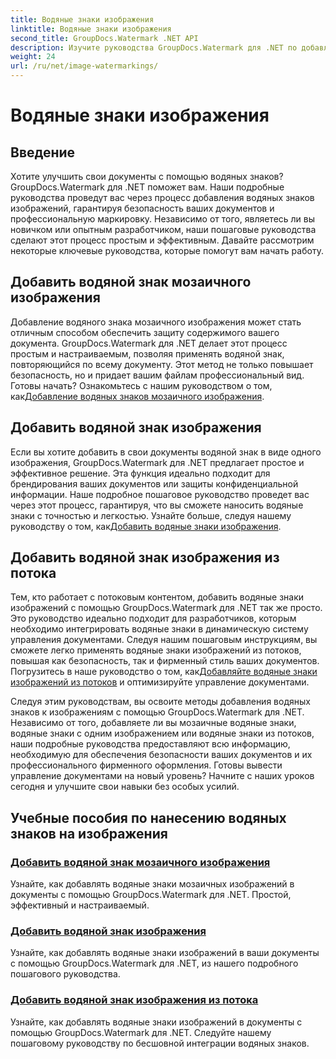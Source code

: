 ```yaml
---
title: Водяные знаки изображения
linktitle: Водяные знаки изображения
second_title: GroupDocs.Watermark .NET API
description: Изучите руководства GroupDocs.Watermark для .NET по добавлению водяных знаков к изображениям. Изучите пошаговые методы повышения безопасности и брендинга вашего документа.
weight: 24
url: /ru/net/image-watermarkings/
---
```


# Водяные знаки изображения

## Введение

Хотите улучшить свои документы с помощью водяных знаков? GroupDocs.Watermark для .NET поможет вам. Наши подробные руководства проведут вас через процесс добавления водяных знаков изображений, гарантируя безопасность ваших документов и профессиональную маркировку. Независимо от того, являетесь ли вы новичком или опытным разработчиком, наши пошаговые руководства сделают этот процесс простым и эффективным. Давайте рассмотрим некоторые ключевые руководства, которые помогут вам начать работу.

## Добавить водяной знак мозаичного изображения
Добавление водяного знака мозаичного изображения может стать отличным способом обеспечить защиту содержимого вашего документа. GroupDocs.Watermark для .NET делает этот процесс простым и настраиваемым, позволяя применять водяной знак, повторяющийся по всему документу. Этот метод не только повышает безопасность, но и придает вашим файлам профессиональный вид. Готовы начать? Ознакомьтесь с нашим руководством о том, как[Добавление водяных знаков мозаичного изображения](./add-tiled-image-watermark/).

## Добавить водяной знак изображения
 Если вы хотите добавить в свои документы водяной знак в виде одного изображения, GroupDocs.Watermark для .NET предлагает простое и эффективное решение. Эта функция идеально подходит для брендирования ваших документов или защиты конфиденциальной информации. Наше подробное пошаговое руководство проведет вас через этот процесс, гарантируя, что вы сможете наносить водяные знаки с точностью и легкостью. Узнайте больше, следуя нашему руководству о том, как[Добавить водяные знаки изображения](./add-image-watermark/).

## Добавить водяной знак изображения из потока
Тем, кто работает с потоковым контентом, добавить водяные знаки изображений с помощью GroupDocs.Watermark для .NET так же просто. Это руководство идеально подходит для разработчиков, которым необходимо интегрировать водяные знаки в динамическую систему управления документами. Следуя нашим пошаговым инструкциям, вы сможете легко применять водяные знаки изображений из потоков, повышая как безопасность, так и фирменный стиль ваших документов. Погрузитесь в наше руководство о том, как[Добавляйте водяные знаки изображений из потоков](./add-image-watermark-from-stream/) и оптимизируйте управление документами.

Следуя этим руководствам, вы освоите методы добавления водяных знаков к изображениям с помощью GroupDocs.Watermark для .NET. Независимо от того, добавляете ли вы мозаичные водяные знаки, водяные знаки с одним изображением или водяные знаки из потоков, наши подробные руководства предоставляют всю информацию, необходимую для обеспечения безопасности ваших документов и их профессионального фирменного оформления. Готовы вывести управление документами на новый уровень? Начните с наших уроков сегодня и улучшите свои навыки без особых усилий.

## Учебные пособия по нанесению водяных знаков на изображения
### [Добавить водяной знак мозаичного изображения](./add-tiled-image-watermark/)
Узнайте, как добавлять водяные знаки мозаичных изображений в документы с помощью GroupDocs.Watermark для .NET. Простой, эффективный и настраиваемый.
### [Добавить водяной знак изображения](./add-image-watermark/)
Узнайте, как добавлять водяные знаки изображений в ваши документы с помощью GroupDocs.Watermark для .NET, из нашего подробного пошагового руководства.
### [Добавить водяной знак изображения из потока](./add-image-watermark-from-stream/)
Узнайте, как добавлять водяные знаки изображений в документы с помощью GroupDocs.Watermark для .NET. Следуйте нашему пошаговому руководству по бесшовной интеграции водяных знаков.
